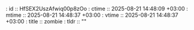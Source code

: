 : id    :: HfSEX2UszAfwiq00p8zOo
: ctime :: 2025-08-21 14:48:09 +03:00
: mtime :: 2025-08-21 14:48:37 +03:00
: vtime :: 2025-08-21 14:48:37 +03:00
: title :: zombie
: tldr  :: ""
